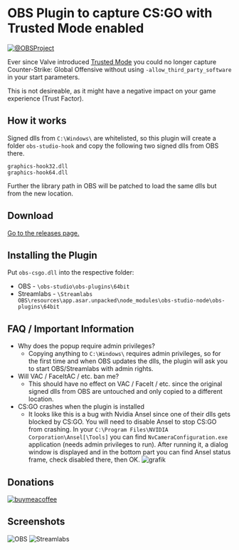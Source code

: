 # OBS Plugin to capture CS:GO with Trusted Mode enabled

[![@OBSProject](https://user-images.githubusercontent.com/173158/115598587-dd0b2f00-a2da-11eb-849d-6c68c6675962.png)](https://twitter.com/OBSProject/status/1281016442733854725)

Ever since Valve introduced [Trusted Mode](https://blog.counter-strike.net/index.php/2020/07/30991/) you could no longer capture Counter-Strike: Global Offensive without using `-allow_third_party_software` in your start parameters.

This is not desireable, as it might have a negative impact on your game experience (Trust Factor).

## How it works

Signed dlls from `C:\Windows\` are whitelisted, so this plugin will create a folder `obs-studio-hook` and copy the following two signed dlls from OBS there.

```
graphics-hook32.dll
graphics-hook64.dll
```

Further the library path in OBS will be patched to load the same dlls but from the new location.

## Download

[Go to the releases page.](https://github.com/luastoned/obs-csgo/releases)

## Installing the Plugin

Put `obs-csgo.dll` into the respective folder:
* OBS - `\obs-studio\obs-plugins\64bit`
* Streamlabs - `\Streamlabs OBS\resources\app.asar.unpacked\node_modules\obs-studio-node\obs-plugins\64bit`

## FAQ / Important Information

* Why does the popup require admin privileges?
  * Copying anything to `C:\Windows\` requires admin privileges, so for the first time and when OBS updates the dlls, the plugin will ask you to start OBS/Streamlabs with admin rights.
* Will VAC / FaceItAC / etc. ban me?
  * This should have no effect on VAC / FaceIt / etc. since the original signed dlls from OBS are untouched and only copied to a different location.
* CS:GO crashes when the plugin is installed
  * It looks like this is a bug with Nvidia Ansel since one of their dlls gets blocked by CS:GO.
You will need to disable Ansel to stop CS:GO from crashing.
In your `C:\Program Files\NVIDIA Corporation\Ansel[\Tools]` you can find `NvCameraConfiguration.exe` application (needs admin privileges to run). After running it, a dialog window is displayed and in the bottom part you can find Ansel status frame, check disabled there, then OK.
![grafik](https://user-images.githubusercontent.com/173158/115627663-af84ac80-a2ff-11eb-8b3e-dffad9fb11af.png)


## Donations

[![buymeacoffee](https://www.buymeacoffee.com/assets/img/guidelines/download-assets-sm-1.svg)](https://buymeacoffee.com/luastoned)

## Screenshots

![OBS](https://user-images.githubusercontent.com/173158/115609778-434a7e80-a2e8-11eb-8a37-4425c8008130.png)
![Streamlabs](https://user-images.githubusercontent.com/173158/115610053-a2a88e80-a2e8-11eb-914d-a90f14727940.png)
